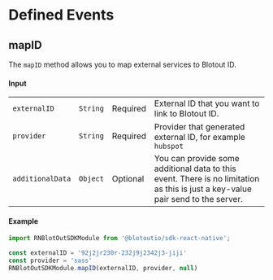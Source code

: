 # Defined Events

## mapID
The `mapID` method allows you to map external services to Blotout ID.

#### Input

|                  |          |          |                                                            |
| ---------------- | -------- | -------- | ---------------------------------------------------------- |
| `externalID`     | `String` | Required | External ID that you want to link to Blotout ID.           |
| `provider`       | `String` | Required | Provider that generated external ID, for example `hubspot` |
| `additionalData` | `Object` | Optional | You can provide some additional data to this event. There is no limitation as this is just a key-value pair send to the server. |


#### Example
```js
import RNBlotOutSDKModule from '@blotoutio/sdk-react-native';

const externalID = '92j2jr230r-232j9j2342j3-jiji'
const provider = 'sass'
RNBlotOutSDKModule.mapID(externalID, provider, null)
```
